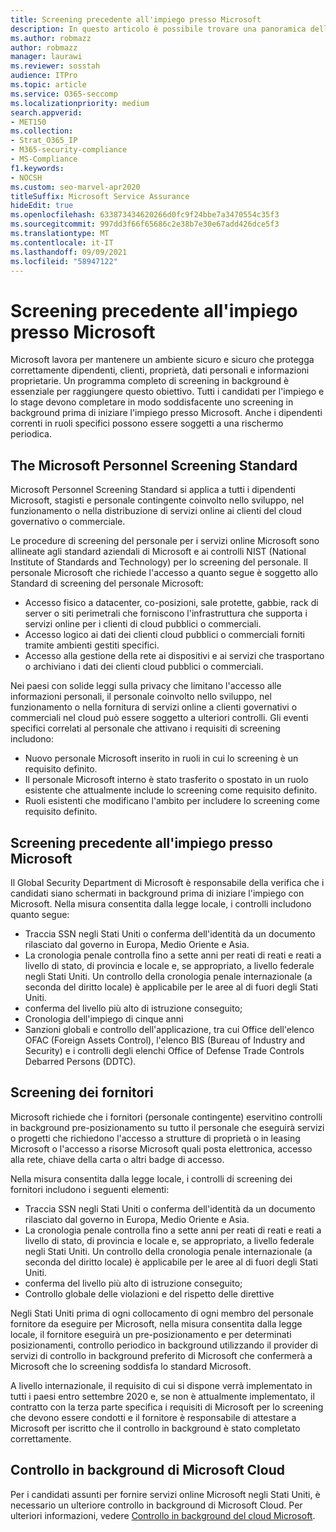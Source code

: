 ```yaml
---
title: Screening precedente all'impiego presso Microsoft
description: In questo articolo è possibile trovare una panoramica delle procedure di screening pre-lavorativo microsoft per Microsoft 365.
ms.author: robmazz
author: robmazz
manager: laurawi
ms.reviewer: sosstah
audience: ITPro
ms.topic: article
ms.service: O365-seccomp
ms.localizationpriority: medium
search.appverid:
- MET150
ms.collection:
- Strat_O365_IP
- M365-security-compliance
- MS-Compliance
f1.keywords:
- NOCSH
ms.custom: seo-marvel-apr2020
titleSuffix: Microsoft Service Assurance
hideEdit: true
ms.openlocfilehash: 633873434620266d0fc9f24bbe7a3470554c35f3
ms.sourcegitcommit: 997dd3f66f65686c2e38b7e30e67add426dce5f3
ms.translationtype: MT
ms.contentlocale: it-IT
ms.lasthandoff: 09/09/2021
ms.locfileid: "58947122"
---
```

# <a name="microsoft-pre-employment-screening"></a>Screening precedente all'impiego presso Microsoft

Microsoft lavora per mantenere un ambiente sicuro e sicuro che protegga correttamente dipendenti, clienti, proprietà, dati personali e informazioni proprietarie. Un programma completo di screening in background è essenziale per raggiungere questo obiettivo. Tutti i candidati per l'impiego e lo stage devono completare in modo soddisfacente uno screening in background prima di iniziare l'impiego presso Microsoft. Anche i dipendenti correnti in ruoli specifici possono essere soggetti a una rischermo periodica.

## <a name="the-microsoft-personnel-screening-standard"></a>The Microsoft Personnel Screening Standard

Microsoft Personnel Screening Standard si applica a tutti i dipendenti Microsoft, stagisti e personale contingente coinvolto nello sviluppo, nel funzionamento o nella distribuzione di servizi online ai clienti del cloud governativo o commerciale.

Le procedure di screening del personale per i servizi online Microsoft sono allineate agli standard aziendali di Microsoft e ai controlli NIST (National Institute of Standards and Technology) per lo screening del personale. Il personale Microsoft che richiede l'accesso a quanto segue è soggetto allo Standard di screening del personale Microsoft:

- Accesso fisico a datacenter, co-posizioni, sale protette, gabbie, rack di server o siti perimetrali che forniscono l'infrastruttura che supporta i servizi online per i clienti di cloud pubblici o commerciali.
- Accesso logico ai dati dei clienti cloud pubblici o commerciali forniti tramite ambienti gestiti specifici.
- Accesso alla gestione della rete ai dispositivi e ai servizi che trasportano o archiviano i dati dei clienti cloud pubblici o commerciali.

Nei paesi con solide leggi sulla privacy che limitano l'accesso alle informazioni personali, il personale coinvolto nello sviluppo, nel funzionamento o nella fornitura di servizi online a clienti governativi o commerciali nel cloud può essere soggetto a ulteriori controlli. Gli eventi specifici correlati al personale che attivano i requisiti di screening includono:

- Nuovo personale Microsoft inserito in ruoli in cui lo screening è un requisito definito.
- Il personale Microsoft interno è stato trasferito o spostato in un ruolo esistente che attualmente include lo screening come requisito definito.
- Ruoli esistenti che modificano l'ambito per includere lo screening come requisito definito.

## <a name="microsoft-pre-employment-screening"></a>Screening precedente all'impiego presso Microsoft

Il Global Security Department di Microsoft è responsabile della verifica che i candidati siano schermati in background prima di iniziare l'impiego con Microsoft.
Nella misura consentita dalla legge locale, i controlli includono quanto segue:

- Traccia SSN negli Stati Uniti o conferma dell'identità da un documento rilasciato dal governo in Europa, Medio Oriente e Asia.
- La cronologia penale controlla fino a sette anni per reati di reati e reati a livello di stato, di provincia e locale e, se appropriato, a livello federale negli Stati Uniti. Un controllo della cronologia penale internazionale (a seconda del diritto locale) è applicabile per le aree al di fuori degli Stati Uniti.
- conferma del livello più alto di istruzione conseguito;
- Cronologia dell'impiego di cinque anni
- Sanzioni globali e controllo dell'applicazione, tra cui Office dell'elenco OFAC (Foreign Assets Control), l'elenco BIS (Bureau of Industry and Security) e i controlli degli elenchi Office of Defense Trade Controls Debarred Persons (DDTC).

## <a name="supplier-screening"></a>Screening dei fornitori

Microsoft richiede che i fornitori (personale contingente) eservitino controlli in background pre-posizionamento su tutto il personale che eseguirà servizi o progetti che richiedono l'accesso a strutture di proprietà o in leasing Microsoft o l'accesso a risorse Microsoft quali posta elettronica, accesso alla rete, chiave della carta o altri badge di accesso.

Nella misura consentita dalla legge locale, i controlli di screening dei fornitori includono i seguenti elementi:

- Traccia SSN negli Stati Uniti o conferma dell'identità da un documento rilasciato dal governo in Europa, Medio Oriente e Asia.
- La cronologia penale controlla fino a sette anni per reati di reati e reati a livello di stato, di provincia e locale e, se appropriato, a livello federale negli Stati Uniti. Un controllo della cronologia penale internazionale (a seconda del diritto locale) è applicabile per le aree al di fuori degli Stati Uniti.
- conferma del livello più alto di istruzione conseguito;
- Controllo globale delle violazioni e del rispetto delle direttive

Negli Stati Uniti prima di ogni collocamento di ogni membro del personale fornitore da eseguire per Microsoft, nella misura consentita dalla legge locale, il fornitore eseguirà un pre-posizionamento e per determinati posizionamenti, controllo periodico in background utilizzando il provider di servizi di controllo in background preferito di Microsoft che confermerà a Microsoft che lo screening soddisfa lo standard Microsoft. 

A livello internazionale, il requisito di cui si dispone verrà implementato in tutti i paesi entro settembre 2020 e, se non è attualmente implementato, il contratto con la terza parte specifica i requisiti di Microsoft per lo screening che devono essere condotti e il fornitore è responsabile di attestare a Microsoft per iscritto che il controllo in background è stato completato correttamente.

## <a name="microsoft-cloud-background-check"></a>Controllo in background di Microsoft Cloud

Per i candidati assunti per fornire servizi online Microsoft negli Stati Uniti, è necessario un ulteriore controllo in background di Microsoft Cloud. Per ulteriori informazioni, vedere [Controllo in background del cloud Microsoft](assurance-cloud-background-check.md).